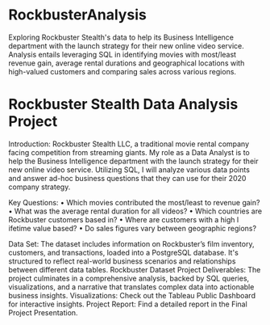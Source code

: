 # RockbusterAnalysis
Exploring Rockbuster Stealth's data to help its Business Intelligence department with the launch strategy for their new online video service. Analysis entails leveraging SQL in identifying movies with most/least revenue gain, average rental durations and geographical locations with high-valued customers and comparing sales across various regions. 
# Rockbuster Stealth Data Analysis Project
Introduction: 
Rockbuster Stealth LLC, a traditional movie rental company facing competition from streaming giants. My role as a Data Analyst is to help the Business Intelligence department with the launch strategy for their new online video service. Utilizing SQL, I will analyze various data points and answer ad-hoc business questions that they can use for their 2020 company strategy.

Key Questions:
•	Which movies contributed the most/least to revenue gain?
•	What was the average rental duration for all videos?
•	Which countries are Rockbuster customers based in?
•	Where are customers with a high l ifetime value based?
•	Do sales figures vary between geographic regions?


Data Set: The dataset includes information on Rockbuster’s film inventory, customers, and transactions, loaded into a PostgreSQL database. It's structured to reflect real-world business scenarios and relationships between different data tables.
Rockbuster Dataset
Project Deliverables: The project culminates in a comprehensive analysis, backed by SQL queries, visualizations, and a narrative that translates complex data into actionable business insights.
Visualizations: Check out the Tableau Public Dashboard for interactive insights.
Project Report: Find a detailed report in the Final Project Presentation.
